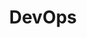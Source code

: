 ---
title: DevOps
description: share DevOps, more than operation, monitor, linux, NAS～
image: /site/cate-devops.png

# Badge style
style:
    background: "#5ba585"
    color: "#111f2c"
---